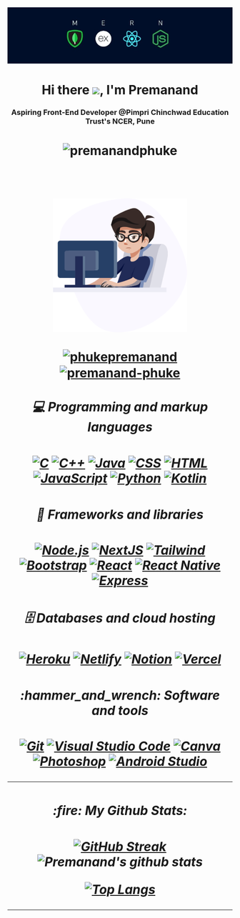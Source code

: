 <div align="center">
<img   src="1.png" alt="premanandphuke" />
<div/>
<div  >
 
  
  <h1 align="center">Hi there <img src="https://media.giphy.com/media/hvRJCLFzcasrR4ia7z/giphy.gif" width="28">, I'm Premanand 
  <h3 align="center">Aspiring Front-End Developer @Pimpri Chinchwad Education Trust's NCER, Pune</h3>
  <h1/>
  
  <p align="center"> <img src="https://komarev.com/ghpvc/?username=premanandphuke&label=Profile%20views&color=0e75b6&style=flat" alt="premanandphuke" /> </p>

   <br>
   
<p align="center"><img  width="300" height="300" src="banner-image.png" alt="premanandphuke" /><p/>
    
      
  <p align="center">
<a href="https://twitter.com/phukepremanand" target="blank"><img align="center" src="https://raw.githubusercontent.com/rahuldkjain/github-profile-readme-generator/master/src/images/icons/Social/twitter.svg" alt="phukepremanand" height="30" width="40" /></a>
<a href="https://linkedin.com/in/premanand-phuke" target="blank"><img align="center" src="https://raw.githubusercontent.com/rahuldkjain/github-profile-readme-generator/master/src/images/icons/Social/linked-in-alt.svg" alt="premanand-phuke" height="30" width="40" /></a>
</p>
</p>
    
<div/>

<p>
  <h5>💻 Programming and markup languages<h5/>
  <a href="#"><img alt="C" src="https://custom-icon-badges.herokuapp.com/badge/C-03599C.svg?logo=c-in-hexagon&logoColor=white"></a>
    <a href="#"><img alt="C++" src="https://custom-icon-badges.herokuapp.com/badge/C++-9C033A.svg?logo=cpp2&logoColor=white"></a>
    <a href="#"><img alt="Java" src="https://custom-icon-badges.herokuapp.com/badge/Java-red.svg?logo=java&logoColor=white"></a>
    <a href="#"><img alt="CSS" src="https://img.shields.io/badge/CSS-1572B6.svg?logo=css3&logoColor=white"></a>
    <a href="#"><img alt="HTML" src="https://img.shields.io/badge/HTML-E34F26.svg?logo=html5&logoColor=white"></a>
    <a href="#"><img alt="JavaScript" src="https://img.shields.io/badge/JavaScript-F7DF1E.svg?logo=javascript&logoColor=black"></a>
    <a href="#"><img alt="Python" src="https://img.shields.io/badge/Python-14354C.svg?logo=python&logoColor=white"></a>
    <a href="#"><img alt="Kotlin" src="https://custom-icon-badges.herokuapp.com/badge/Kotlin-white?logo=kotlin&logoColor=purple"></a>
    
<p/>

<p>
  <h5>🧰 Frameworks and libraries<h5/>
    <a href="#"><img alt="Node.js" src="https://img.shields.io/badge/Node.js-43853D.svg?logo=node.js&logoColor=white"></a>
    <a href="#"><img alt="NextJS" src="https://img.shields.io/badge/Next-black?logo=next.js&logoColor=white"></a>
    <a href="#"><img alt="Tailwind" src="https://img.shields.io/badge/tailwindcss-%2338B2AC.svg?logo=tailwind-css&logoColor=white"></a>
    <a href="#"><img alt="Bootstrap" src="https://img.shields.io/badge/Bootstrap-7952B3.svg?logo=bootstrap&logoColor=white"></a>
    <a href="#"><img alt="React" src="https://img.shields.io/badge/React-20232a.svg?logo=react&logoColor=%2361DAFB"></a>
    <a href="#"><img alt="React Native" src="https://img.shields.io/badge/React%20Native-20232a?logo=react&logoColor=androidgreen"></a>
    <a href="#"><img alt="Express" src="https://img.shields.io/badge/Express-%23000000.svg?logo=express&logoColor=whit"></a>
<p/>

<p>
  <h5>🗄️ Databases and cloud hosting<h5/>
  <a href="#"><img alt="Heroku" src="https://img.shields.io/badge/Heroku-430098.svg?logo=heroku&logoColor=white"></a>
     <a href="#"><img alt="Netlify" src="https://img.shields.io/badge/netlify-%23000000.svg?logo=netlify&logoColor=#00C7B7"></a>
    <a href="#"><img alt="Notion" src="https://img.shields.io/badge/Notion-010101.svg?logo=notion&logoColor=white"></a>
    <a href="#"><img alt="Vercel" src="https://img.shields.io/badge/Vercel-000000.svg?logo=vercel&logoColor=white"></a>
<p/>

<p>
  <h5>:hammer_and_wrench: Software and tools<h5/>
 <a href="#"><img alt="Git" src="https://img.shields.io/badge/Git-F05033.svg?logo=git&logoColor=white"></a>
    <a href="#"><img alt="Visual Studio Code" src="https://img.shields.io/badge/Visual%20Studio%20Code-0078d7.svg?logo=visual-studio-code&logoColor=white"></a>     
    <a href="#"><img alt="Canva" src="https://img.shields.io/badge/Canva-%2300C4CC.svg?logo=Canva&logoColor=white"></a>
    <a href="#"><img alt="Photoshop" src="https://img.shields.io/badge/adobe%20photoshop-%2331A8FF.svg?&logo=adobe%20photoshop&logoColor=white"></a>
    <a href="#"><img alt="Android Studio" src="https://img.shields.io/badge/Android%20Studio-white?logo=Android%20Studio&logoColor=androidgreen"></a>
    
<p/>

<p>
  <!--<h5>:zap: Recent Activity:<h5/>-->
 
---
       

  <h5>:fire: My Github Stats:<h5/>

[![GitHub Streak](https://streak-stats.demolab.com?user=PremanandPhuke&theme=react&hide_border=true&border_radius=7)](https://git.io/streak-stats)
![Premanand's github stats](https://github-readme-stats.vercel.app/api?username=PremanandPhuke&show_icons&theme=react&hide_border=true&border_radius=7)

[![Top Langs](https://github-readme-stats.vercel.app/api/top-langs/?username=PremanandPhuke&layout=compact&show_icons&theme=react&hide_border=true&border_radius=7)](https://github.com/anuraghazra/github-readme-stats)
    
    
---
    

<p/>

